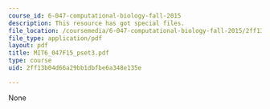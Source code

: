 ```yaml
---
course_id: 6-047-computational-biology-fall-2015
description: This resource has got special files.
file_location: /coursemedia/6-047-computational-biology-fall-2015/2ff13b04d66a29bb1dbfbe6a348e135e_MIT6_047F15_pset3.pdf
file_type: application/pdf
layout: pdf
title: MIT6_047F15_pset3.pdf
type: course
uid: 2ff13b04d66a29bb1dbfbe6a348e135e

---
```

None